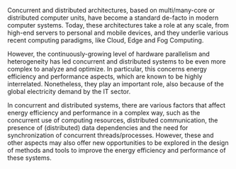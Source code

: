 Concurrent and distributed architectures, based on multi/many-core or distributed computer units, have become a standard de-facto in modern computer systems. Today, these architectures take a role at any scale, from high-end servers to personal and mobile devices, and they underlie various recent computing paradigms, like Cloud, Edge and Fog Computing.

However, the continuously-growing level of hardware parallelism and heterogeneity has led concurrent and distributed systems to be even more complex to analyze and optimize. In particular, this concerns energy efficiency and performance aspects, which are known to be highly interrelated. Nonetheless, they play an important role, also because of the global electricity demand by the IT sector. 

In concurrent and distributed systems, there are various factors that affect energy efficiency and performance in a complex way, such as the concurrent use of computing resources, distributed communication, the presence of (distributed) data dependencies and the need for synchronization of concurrent threads/processes. However, these and other aspects may also offer new opportunities to be explored in the design of methods and tools to improve the energy efficiency and performance of these systems.


